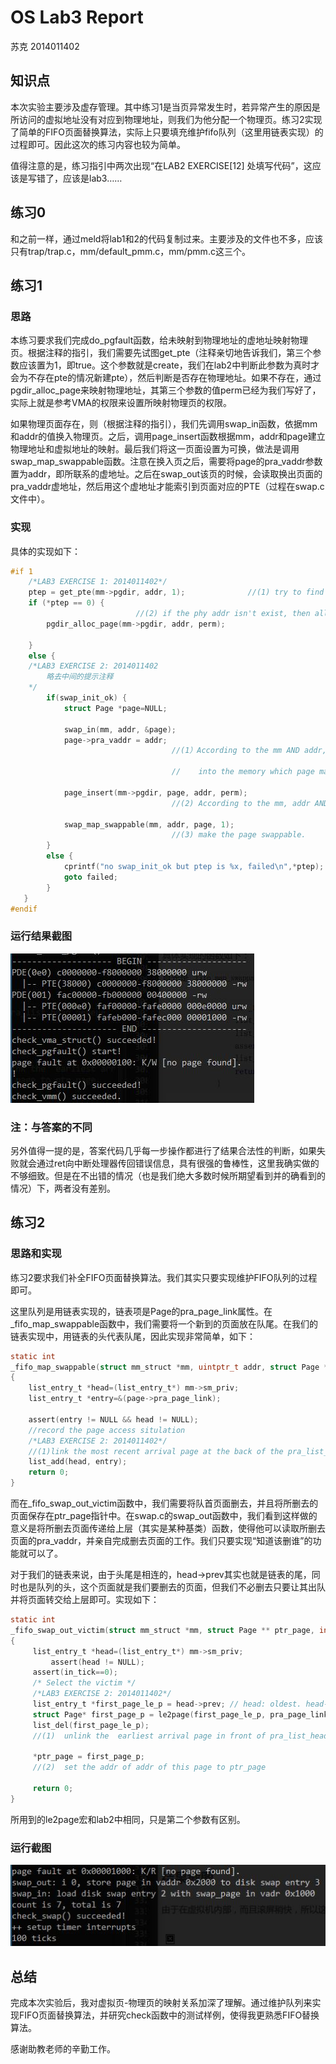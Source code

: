 # OS Lab3 Report

苏克
2014011402

## 知识点

本次实验主要涉及虚存管理。其中练习1是当页异常发生时，若异常产生的原因是所访问的虚拟地址没有对应到物理地址，则我们为他分配一个物理页。练习2实现了简单的FIFO页面替换算法，实际上只要填充维护fifo队列（这里用链表实现）的过程即可。因此这次的练习内容也较为简单。

值得注意的是，练习指引中两次出现“在LAB2 EXERCISE[12] 处填写代码”，这应该是写错了，应该是lab3……

## 练习0

和之前一样，通过meld将lab1和2的代码复制过来。主要涉及的文件也不多，应该只有trap/trap.c，mm/default_pmm.c，mm/pmm.c这三个。

## 练习1

### 思路

本练习要求我们完成do_pgfault函数，给未映射到物理地址的虚地址映射物理页。根据注释的指引，我们需要先试图get_pte（注释亲切地告诉我们，第三个参数应该置为1，即true。这个参数就是create，我们在lab2中判断此参数为真时才会为不存在pte的情况新建pte），然后判断是否存在物理地址。如果不存在，通过pgdir_alloc_page来映射物理地址，其第三个参数的值perm已经为我们写好了，实际上就是参考VMA的权限来设置所映射物理页的权限。

如果物理页面存在，则（根据注释的指引），我们先调用swap_in函数，依据mm和addr的值换入物理页。之后，调用page_insert函数根据mm，addr和page建立物理地址和虚拟地址的映射。最后我们将这一页面设置为可换，做法是调用swap_map_swappable函数。注意在换入页之后，需要将page的pra_vaddr参数置为addr，即所联系的虚地址。之后在swap_out该页的时候，会读取换出页面的pra_vaddr虚地址，然后用这个虚地址才能索引到页面对应的PTE（过程在swap.c文件中）。

### 实现

具体的实现如下：

```c
#if 1
    /*LAB3 EXERCISE 1: 2014011402*/
    ptep = get_pte(mm->pgdir, addr, 1);              //(1) try to find a pte, if pte's PT(Page Table) isn't existed, then create a PT.
    if (*ptep == 0) {
                            //(2) if the phy addr isn't exist, then alloc a page & map the phy addr with logical addr
        pgdir_alloc_page(mm->pgdir, addr, perm);

    }
    else {
    /*LAB3 EXERCISE 2: 2014011402
    	略去中间的提示注释
    */
        if(swap_init_ok) {
            struct Page *page=NULL;

            swap_in(mm, addr, &page);
            page->pra_vaddr = addr;
                                    //(1）According to the mm AND addr, try to load the content of right disk page

                                    //    into the memory which page managed.

            page_insert(mm->pgdir, page, addr, perm);
                                    //(2) According to the mm, addr AND page, setup the map of phy addr <---> logical addr

            swap_map_swappable(mm, addr, page, 1);
                                    //(3) make the page swappable.
        }
        else {
            cprintf("no swap_init_ok but ptep is %x, failed\n",*ptep);
            goto failed;
        }
   }
#endif
```

### 运行结果截图

![d](./1.jpg)

### 注：与答案的不同

另外值得一提的是，答案代码几乎每一步操作都进行了结果合法性的判断，如果失败就会通过ret向中断处理器传回错误信息，具有很强的鲁棒性，这里我确实做的不够细致。但是在不出错的情况（也是我们绝大多数时候所期望看到并的确看到的情况）下，两者没有差别。


## 练习2

### 思路和实现

练习2要求我们补全FIFO页面替换算法。我们其实只要实现维护FIFO队列的过程即可。

这里队列是用链表实现的，链表项是Page的pra_page_link属性。在_fifo_map_swappable函数中，我们需要将一个新到的页面放在队尾。在我们的链表实现中，用链表的头代表队尾，因此实现非常简单，如下：

```c
static int
_fifo_map_swappable(struct mm_struct *mm, uintptr_t addr, struct Page *page, int swap_in)
{
    list_entry_t *head=(list_entry_t*) mm->sm_priv;
    list_entry_t *entry=&(page->pra_page_link);
 
    assert(entry != NULL && head != NULL);
    //record the page access situlation
    /*LAB3 EXERCISE 2: 2014011402*/ 
    //(1)link the most recent arrival page at the back of the pra_list_head qeueue.
    list_add(head, entry);
    return 0;
}
```

而在_fifo_swap_out_victim函数中，我们需要将队首页面删去，并且将所删去的页面保存在ptr_page指针中。在swap.c的swap_out函数中，我们看到这样做的意义是将所删去页面传递给上层（其实是某种基类）函数，使得他可以读取所删去页面的pra_vaddr，并亲自完成删去页面的工作。我们只要实现“知道该删谁”的功能就可以了。

对于我们的链表来说，由于头尾是相连的，head->prev其实也就是链表的尾，同时也是队列的头，这个页面就是我们要删去的页面，但我们不必删去只要让其出队并将页面转交给上层即可。实现如下：

```c
static int
_fifo_swap_out_victim(struct mm_struct *mm, struct Page ** ptr_page, int in_tick)
{
     list_entry_t *head=(list_entry_t*) mm->sm_priv;
         assert(head != NULL);
     assert(in_tick==0);
     /* Select the victim */
     /*LAB3 EXERCISE 2: 2014011402*/ 
     list_entry_t *first_page_le_p = head->prev; // head: oldest. head->prev: the last element of the list, which is the one who first came in.
     struct Page* first_page_p = le2page(first_page_le_p, pra_page_link);
     list_del(first_page_le_p);
     //(1)  unlink the  earliest arrival page in front of pra_list_head queue

     *ptr_page = first_page_p;
     //(2)  set the addr of addr of this page to ptr_page

     return 0;
}
```

所用到的le2page宏和lab2中相同，只是第二个参数有区别。

### 运行截图

![](./2.jpg)

## 总结

完成本次实验后，我对虚拟页-物理页的映射关系加深了理解。通过维护队列来实现FIFO页面替换算法，并研究check函数中的测试样例，使得我更熟悉FIFO替换算法。

感谢助教老师的辛勤工作。

